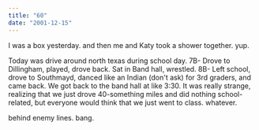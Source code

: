 ```yaml
---
title: "60"
date: "2001-12-15"
---
```


I was a box yesterday. and then me and Katy took a shower together. yup.

Today was drive around north texas during school day. 7B- Drove to Dillingham, played, drove back. Sat in Band hall, wrestled. 8B- Left school, drove to Southmayd, danced like an Indian (don't ask) for 3rd graders, and came back. We got back to the band hall at like 3:30. It was really strange, realizing that we just drove 40-something miles and did nothing school-related, but everyone would think that we just went to class. whatever.

behind enemy lines. bang.

